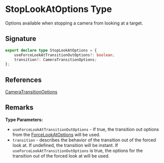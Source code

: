 # StopLookAtOptions Type

Options available when stopping a camera from looking at a target.

## Signature

```typescript
export declare type StopLookAtOptions = {
    useForceLookAtTransitionOutOptions?: boolean;
    transition?: CameraTransitionOptions;
};
```

## References

[CameraTransitionOptions](https://developers.meta.com/horizon-worlds/reference/2.0.0/camera_cameratransitionoptions)

## Remarks

**Type Parameters:**
- `useForceLookAtTransitionOutOptions` - If true, the transition out options from the [ForceLookAtOptions](https://developers.meta.com/horizon-worlds/reference/2.0.0/camera_forcelookatoptions) will be used.
- `transition` - describes the behavior of the transition out of the forced look at. If undefined, the transition will be instant. If `useForceLookAtTransitionOutOptions` is true, the options for the transition out of the forced look at will be used.